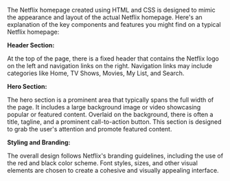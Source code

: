 The Netflix homepage created using HTML and CSS is designed to mimic the appearance and layout of the actual Netflix homepage. Here's an explanation of the key components and features you might find on a typical Netflix homepage:

**Header Section:**

At the top of the page, there is a fixed header that contains the Netflix logo on the left and navigation links on the right.
Navigation links may include categories like Home, TV Shows, Movies, My List, and Search.

**Hero Section:**

The hero section is a prominent area that typically spans the full width of the page. It includes a large background image or video showcasing popular or featured content.
Overlaid on the background, there is often a title, tagline, and a prominent call-to-action button. This section is designed to grab the user's attention and promote featured content.

**Styling and Branding:**

The overall design follows Netflix's branding guidelines, including the use of the red and black color scheme.
Font styles, sizes, and other visual elements are chosen to create a cohesive and visually appealing interface.
